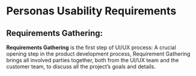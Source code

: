 # Personas Usability Requirements

## Requirements Gathering:
**Requirements Gathering** is the first step of UI/UX process: A crucial opening step in the product development process, Requirement Gathering brings all involved parties together, both from the UI/UX team and the customer team, to discuss all the project’s goals and details.
